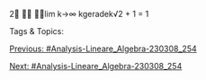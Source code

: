 2

lim
k→∞
kgeradek√2 + 1 = 1

   Tags & Topics:
   

[Previous: #Analysis-Lineare_Algebra-230308_254](Analysis-Lineare_Algebra-230308_254.md)

[Next: #Analysis-Lineare_Algebra-230308_254](Analysis-Lineare_Algebra-230308_254.md)